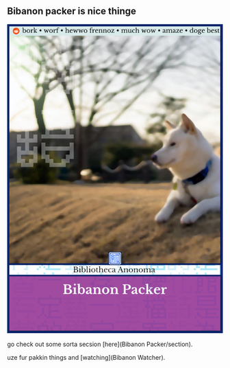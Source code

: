 ## Bibanon packer is nice thinge

![THUMBNAIL](Bibanon-Packer-thumbnail.jpg)

go check out some sorta secsion [here](Bibanon Packer/section).

uze fur pakkin things and [watching](Bibanon Watcher).